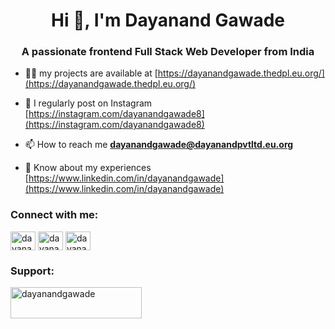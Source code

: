 <h1 align="center">Hi 👋, I'm Dayanand Gawade</h1>
<h3 align="center">A passionate frontend Full Stack Web Developer from India</h3>





- 👨‍💻 my projects are available at [https://dayanandgawade.thedpl.eu.org/](https://dayanandgawade.thedpl.eu.org/)

- 📝 I regularly post on Instagram [https://instagram.com/dayanandgawade8](https://instagram.com/dayanandgawade8)

- 📫 How to reach me **dayanandgawade@dayanandpvtltd.eu.org**

- 📄 Know about my experiences [https://www.linkedin.com/in/dayanandgawade](https://www.linkedin.com/in/dayanandgawade)

<h3 align="left">Connect with me:</h3>
<p align="left">
<a href="https://linkedin.com/in/dayanandgawade" target="blank"><img align="center" src="https://raw.githubusercontent.com/rahuldkjain/github-profile-readme-generator/master/src/images/icons/Social/linked-in-alt.svg" alt="dayanandgawade" height="30" width="40" /></a>
<a href="https://instagram.com/dayanandgawade8" target="blank"><img align="center" src="https://raw.githubusercontent.com/rahuldkjain/github-profile-readme-generator/master/src/images/icons/Social/instagram.svg" alt="dayanandgawade8" height="30" width="40" /></a>
<a href="https://www.youtube.com/@dayanandpvtltdYT" target="blank"><img align="center" src="https://raw.githubusercontent.com/rahuldkjain/github-profile-readme-generator/master/src/images/icons/Social/youtube.svg" alt="dayanandpvtltdyt" height="30" width="40" /></a>
</p>

<h3 align="left">Support:</h3>
<p><a href="https://www.buymeacoffee.com/dayanandgawade"> <img align="left" src="https://cdn.buymeacoffee.com/buttons/v2/default-yellow.png" height="50" width="210" alt="dayanandgawade" /></a></p><br><br>
